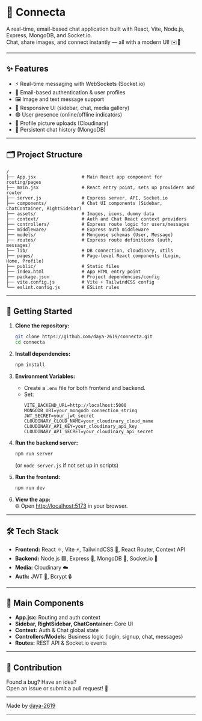 
# 🚀 Connecta

A real-time, email-based chat application built with React, Vite, Node.js, Express, MongoDB, and Socket.io.  
Chat, share images, and connect instantly — all with a modern UI! ✉️💬

---

## ✨ Features

- ⚡ Real-time messaging with WebSockets (Socket.io)
- 📧 Email-based authentication & user profiles
- 🖼️ Image and text message support
- 📱 Responsive UI (sidebar, chat, media gallery)
- 🟢 User presence (online/offline indicators)
- 👤 Profile picture uploads (Cloudinary)
- 💾 Persistent chat history (MongoDB)

---

## 🗂️ Project Structure

```
/
├── App.jsx                 # Main React app component for routing/pages
├── main.jsx                # React entry point, sets up providers and router
├── server.js               # Express server, API, Socket.io
├── components/             # Chat UI components (Sidebar, ChatContainer, RightSidebar)
├── assets/                 # Images, icons, dummy data
├── context/                # Auth and Chat React context providers
├── controllers/            # Express route logic for users/messages
├── middleware/             # Express auth middleware
├── models/                 # Mongoose schemas (User, Message)
├── routes/                 # Express route definitions (auth, messages)
├── lib/                    # DB connection, cloudinary, utils
├── pages/                  # Page-level React components (Login, Home, Profile)
├── public/                 # Static files
├── index.html              # App HTML entry point
├── package.json            # Project dependencies/config
├── vite.config.js          # Vite + TailwindCSS config
└── eslint.config.js        # ESLint rules
```

---

## 🚦 Getting Started

1. **Clone the repository:**
   ```bash
   git clone https://github.com/daya-2619/connecta.git
   cd connecta
   ```

2. **Install dependencies:**
   ```bash
   npm install
   ```

3. **Environment Variables:**
   - Create a `.env` file for both frontend and backend.
   - Set:
     ```
     VITE_BACKEND_URL=http://localhost:5000
     MONGODB_URI=your_mongodb_connection_string
     JWT_SECRET=your_jwt_secret
     CLOUDINARY_CLOUD_NAME=your_cloudinary_cloud_name
     CLOUDINARY_API_KEY=your_cloudinary_api_key
     CLOUDINARY_API_SECRET=your_cloudinary_api_secret
     ```

4. **Run the backend server:**
   ```bash
   npm run server
   ```
   (or `node server.js` if not set up in scripts)

5. **Run the frontend:**
   ```bash
   npm run dev
   ```

6. **View the app:**  
   🌐 Open [http://localhost:5173](http://localhost:5173) in your browser.

---

## 🛠️ Tech Stack

- **Frontend:** React ⚛️, Vite ⚡, TailwindCSS 💨, React Router, Context API
- **Backend:** Node.js 🟩, Express 🚂, MongoDB 🍃, Socket.io 🔌
- **Media:** Cloudinary ☁️
- **Auth:** JWT 🔑, Bcrypt 🔒

---

## 🧩 Main Components

- **App.jsx:** Routing and auth context
- **Sidebar, RightSidebar, ChatContainer:** Core UI
- **Context:** Auth & Chat global state
- **Controllers/Models:** Business logic (login, signup, chat, messages)
- **Routes:** REST API & Socket.io events

---

## 🤝 Contribution

Found a bug? Have an idea?  
Open an issue or submit a pull request! 🚀

---

Made by [daya-2619](https://github.com/daya-2619)

---

